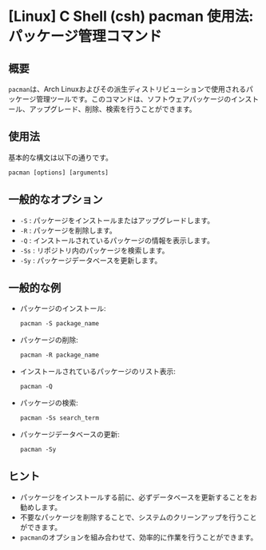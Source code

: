 # [Linux] C Shell (csh) pacman 使用法: パッケージ管理コマンド

## 概要
`pacman`は、Arch Linuxおよびその派生ディストリビューションで使用されるパッケージ管理ツールです。このコマンドは、ソフトウェアパッケージのインストール、アップグレード、削除、検索を行うことができます。

## 使用法
基本的な構文は以下の通りです。

```csh
pacman [options] [arguments]
```

## 一般的なオプション
- `-S` : パッケージをインストールまたはアップグレードします。
- `-R` : パッケージを削除します。
- `-Q` : インストールされているパッケージの情報を表示します。
- `-Ss` : リポジトリ内のパッケージを検索します。
- `-Sy` : パッケージデータベースを更新します。

## 一般的な例
- パッケージのインストール:
  ```csh
  pacman -S package_name
  ```

- パッケージの削除:
  ```csh
  pacman -R package_name
  ```

- インストールされているパッケージのリスト表示:
  ```csh
  pacman -Q
  ```

- パッケージの検索:
  ```csh
  pacman -Ss search_term
  ```

- パッケージデータベースの更新:
  ```csh
  pacman -Sy
  ```

## ヒント
- パッケージをインストールする前に、必ずデータベースを更新することをお勧めします。
- 不要なパッケージを削除することで、システムのクリーンアップを行うことができます。
- `pacman`のオプションを組み合わせて、効率的に作業を行うことができます。